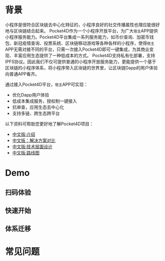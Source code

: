 # 背景
小程序是很符合区块链去中心化特征的，小程序良好的社交传播属性也理应能很好地与区块链结合起来。
Pocket4D作为一个小程序开放平台，为广大`宿主`APP提供小程序服务能力。Pocket4D平台集成一系列服务能力，如币价查询、加密币钱包、新冠疫情查询、投票系统、区块链移动游戏等各种各样的小程序，使得`宿主`APP无需对接不同的平台，只需一次接入Pocket4D即可一键集成，为其商业变现、丰富应用生态提供了一种低成本的方式。
Pocket4D支持私有化部署，支持IPFS协议。因此我们不仅可提供普通的小程序开放服务能力，更能提供一个基于区块链的小程序体系，将小程序带入区块链的世界里，让区块链Dapp的用户体验向普通APP看齐。

通过接入Pocket4D平台，`宿主`APP可实现：
- 优化Dapp用户体验
- 低成本集成服务，授权制一键接入
- 抗审查，应用生态去中心化
- 支持多链、跨生态跨平台

以下资料可帮助您更好地了解Pocket4D项目：
* [中文版:介绍](introduction_cn.md)
* [中文版：解决方案对比](Comparison_cn.md)
* [中文版:技术层面设计](technical-design_cn.md)
* [中文版:路线图](roadmaps_cn.md)

# Demo

## 扫码体验

## 快速开始

## 体系迁移

# 常见问题

